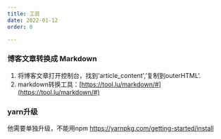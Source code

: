 ```yaml
---
title: 工具
date: 2022-01-12
order: 0

---
```



### 博客文章转换成 Markdown

1. 将博客文章打开控制台，找到'article_content',’复制到outerHTML‘.
2. markdown转换工具：[https://tool.lu/markdown/#](https://tool.lu/markdown/#)

### yarn升级
他需要单独升级，不能用npm
https://yarnpkg.com/getting-started/install